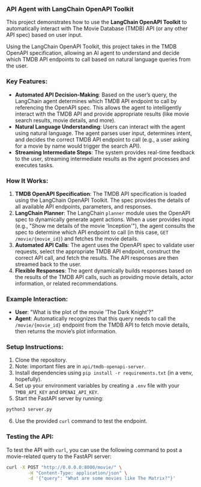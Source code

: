 ### API Agent with LangChain OpenAPI Toolkit

This project demonstrates how to use the **LangChain OpenAPI Toolkit** to automatically interact with The Movie Database (TMDB) API (or any other API spec) based on user input. 

Using the LangChain OpenAPI Toolkit, this project takes in the TMDB OpenAPI specification, allowing an AI agent to understand and decide which TMDB API endpoints to call based on natural language queries from the user.

### Key Features:
- **Automated API Decision-Making**: Based on the user’s query, the LangChain agent determines which TMDB API endpoint to call by referencing the OpenAPI spec. This allows the agent to intelligently interact with the TMDB API and provide appropriate results (like movie search results, movie details, and more).
- **Natural Language Understanding**: Users can interact with the agent using natural language. The agent parses user input, determines intent, and decides the correct TMDB API endpoint to call (e.g., a user asking for a movie by name would trigger the search API).
- **Streaming Intermediate Steps**: The system provides real-time feedback to the user, streaming intermediate results as the agent processes and executes tasks.
    
### How It Works:
1. **TMDB OpenAPI Specification**: The TMDB API specification is loaded using the LangChain OpenAPI Toolkit. The spec provides the details of all available API endpoints, parameters, and responses.
2. **LangChain Planner**: The LangChain `planner` module uses the OpenAPI spec to dynamically generate agent actions. When a user provides input (e.g., "Show me details of the movie 'Inception'"), the agent consults the spec to determine which API endpoint to call (in this case, `GET /movie/{movie_id}`) and fetches the movie details.
3. **Automated API Calls**: The agent uses the OpenAPI spec to validate user requests, select the appropriate TMDB API endpoint, construct the correct API call, and fetch the results. The API responses are then streamed back to the user.
4. **Flexible Responses**: The agent dynamically builds responses based on the results of the TMDB API calls, such as providing movie details, actor information, or related recommendations.
    
### Example Interaction:

- **User**: "What is the plot of the movie 'The Dark Knight'?"
- **Agent**: Automatically recognizes that this query needs to call the `/movie/{movie_id}` endpoint from the TMDB API to fetch movie details, then returns the movie’s plot information.

### Setup Instructions:
1. Clone the repository.
2. Note: important files are in `api/tmdb-openapi-server`.
3. Install dependencies using `pip install -r requirements.txt` (in a venv, hopefully).
4. Set up your environment variables by creating a `.env` file with your `TMDB_API_KEY` and `OPENAI_API_KEY`.
5. Start the FastAPI server by running:
```bash
python3 server.py
```
6. Use the provided `curl` command to test the endpoint.

### Testing the API:
To test the API with `curl`, you can use the following command to post a movie-related query to the FastAPI server:

```bash
curl -X POST "http://0.0.0.0:8000/movie/" \
		-H "Content-Type: application/json" \
		-d '{"query": "What are some movies like The Matrix?"}'
```